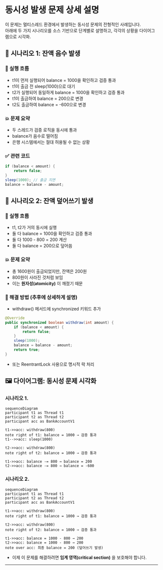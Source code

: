 # 동시성 발생 문제 상세 설명
이 문제는 멀티스레드 환경에서 발생하는 동시성 문제의 전형적인 사례입니다.  
아래에 두 가지 시나리오를 소스 기반으로 단계별로 설명하고, 각각의 상황을 다이어그램으로 시각화.

## 🧩 시나리오 1: 잔액 음수 발생
### 🔄 실행 흐름
- t1이 먼저 실행되어 balance = 1000을 확인하고 검증 통과
- t1이 출금 전 sleep(1000)으로 대기
- t2가 실행되어 동일하게 balance = 1000을 확인하고 검증 통과
- t1이 출금하여 balance = 200으로 변경
- t2도 출금하여 balance = -600으로 변경
### 💥 문제 요약
- 두 스레드가 검증 로직을 동시에 통과
- balance가 음수로 떨어짐
- 은행 시스템에서는 절대 허용될 수 없는 상황

### ✅ 관련 코드
```java
if (balance < amount) {
    return false;
}
sleep(1000); // 출금 지연
balance = balance - amount;
```

## 🧩 시나리오 2: 잔액 덮어쓰기 발생
### 🔄 실행 흐름
- t1, t2가 거의 동시에 실행
- 둘 다 balance = 1000을 확인하고 검증 통과
- 둘 다 1000 - 800 = 200 계산
- 둘 다 balance = 200으로 덮어씀

### 💥 문제 요약
- 총 1600원이 출금되었지만, 잔액은 200원
- 800원이 사라진 것처럼 보임
- 이는 **원자성(atomicity)** 이 깨졌기 때문

### 🧠 해결 방법 (추후에 상세하게 설명)
- withdraw() 메서드에 synchronized 키워드 추가
```java
@Override
public synchronized boolean withdraw(int amount) {
    if (balance < amount) {
        return false;
    }
    sleep(1000);
    balance = balance - amount;
    return true;
}
```
- 또는 ReentrantLock 사용으로 명시적 락 처리

## 🖼 다이어그램: 동시성 문제 시각화
### 시나리오 1.
```mermaid
sequenceDiagram
participant t1 as Thread t1
participant t2 as Thread t2
participant acc as BankAccountV1

t1->>acc: withdraw(800)
note right of t1: balance = 1000 → 검증 통과
t1-->>acc: sleep(1000)

t2->>acc: withdraw(800)
note right of t2: balance = 1000 → 검증 통과

t1->>acc: balance -= 800 → balance = 200
t2->>acc: balance -= 800 → balance = -600
```
### 시나리오 2.
```mermaid
sequenceDiagram
participant t1 as Thread t1
participant t2 as Thread t2
participant acc as BankAccountV1

t1->>acc: withdraw(800)
note right of t1: balance = 1000 → 검증 통과

t2->>acc: withdraw(800)
note right of t2: balance = 1000 → 검증 통과

t1->>acc: balance = 1000 - 800 → 200
t2->>acc: balance = 1000 - 800 → 200
note over acc: 최종 balance = 200 (덮어쓰기 발생)
```
- 이제 이 문제를 해결하려면 **임계 영역(critical section)** 을 보호해야 합니다.


---
